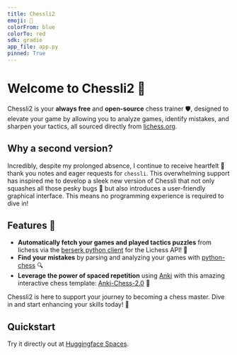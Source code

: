 ```yaml
---
title: Chessli2
emoji: 🏰
colorFrom: blue
colorTo: red
sdk: gradio
app_file: app.py
pinned: True
---
```



# Welcome to Chessli2 🏰

Chessli2 is your **always free** and **open-source** chess trainer 🛡️, designed to elevate your game by allowing you to analyze games, identify mistakes, and sharpen your tactics, all sourced directly from [lichess.org](https://lichess.org/).

## Why a second version?

Incredibly, despite my prolonged absence, I continue to receive heartfelt 💌 thank you notes and eager requests for `chessli`. 
This overwhelming support has inspired me to develop a sleek new version of Chessli that not only squashes all those pesky bugs 🐛 but also introduces a user-friendly graphical interface. This means no programming experience is required to dive in!

## Features 🌟

- **Automatically fetch your games and played tactics puzzles** from lichess via the [berserk python client](https://github.com/lichess-org/berserk) for the Lichess API! 🔄
- **Find your mistakes** by parsing and analyzing your games with [python-chess](https://github.com/niklasf/python-chess) 🔍
- **Leverage the power of spaced repetition** using [Anki](https://apps.ankiweb.net/) with this amazing interactive chess template: [Anki-Chess-2.0](https://github.com/TowelSniffer/Anki-Chess-2.0) 🧠

Chessli2 is here to support your journey to becoming a chess master. Dive in and start enhancing your skills today! 🚀

## Quickstart

Try it directly out at [Huggingface Spaces](https://pwenker-chessli2.hf.space/).
